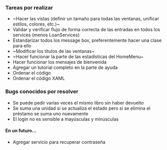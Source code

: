 ### Tareas por realizar
* ~Hacer las vistas (definir un tamaño para todas las ventanas, unificar estilos, colores, etc.)~
* Validar y verificar flujo de forma correcta de las entradas en todos los services (menos LoanServices)
* Estandarizar todos los message box, preferentemente hacer una clase para ello
* ~Modificar los títulos de las ventanas~
* ~Hacer funcionar la parte de las estadísticas del HomeMenu~
* Hacer funcionar los mensajes de bienvenida
* Agregar un tutorial completo en la parte de ayuda
* Ordenar el código
* Ordenar el código XAML

### Bugs conocidos por resolver
* Se puede pedir varias veces el mismo libro sin haber devuelto
* Se suma una unidad si se actualiza el estado pero si se elimina el préstamo se suma uno nuevamente
* El login no es sensible a mayúsculas y minúsculas

#### En un futuro...
* Agregar servicio para recuperar contraseña


